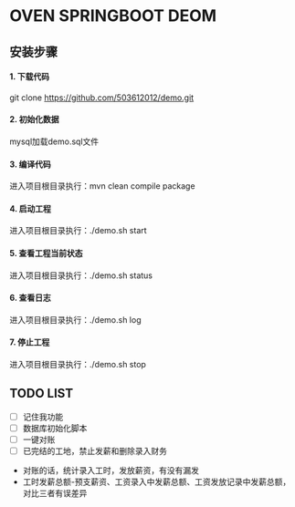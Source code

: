 # OVEN SPRINGBOOT DEOM

## 安装步骤
#### 1. 下载代码
git clone https://github.com/503612012/demo.git
#### 2. 初始化数据
mysql加载demo.sql文件
#### 3. 编译代码
进入项目根目录执行：mvn clean compile package
#### 4. 启动工程
进入项目根目录执行：./demo.sh start
#### 5. 查看工程当前状态
进入项目根目录执行：./demo.sh status
#### 6. 查看日志
进入项目根目录执行：./demo.sh log
#### 7. 停止工程
进入项目根目录执行：./demo.sh stop

## TODO LIST
- [ ] 记住我功能
- [ ] 数据库初始化脚本
- [ ] 一键对账
- [ ] 已完结的工地，禁止发薪和删除录入财务

- 对账的话，统计录入工时，发放薪资，有没有漏发
- 工时发薪总额-预支薪资、工资录入中发薪总额、工资发放记录中发薪总额，对比三者有误差异
